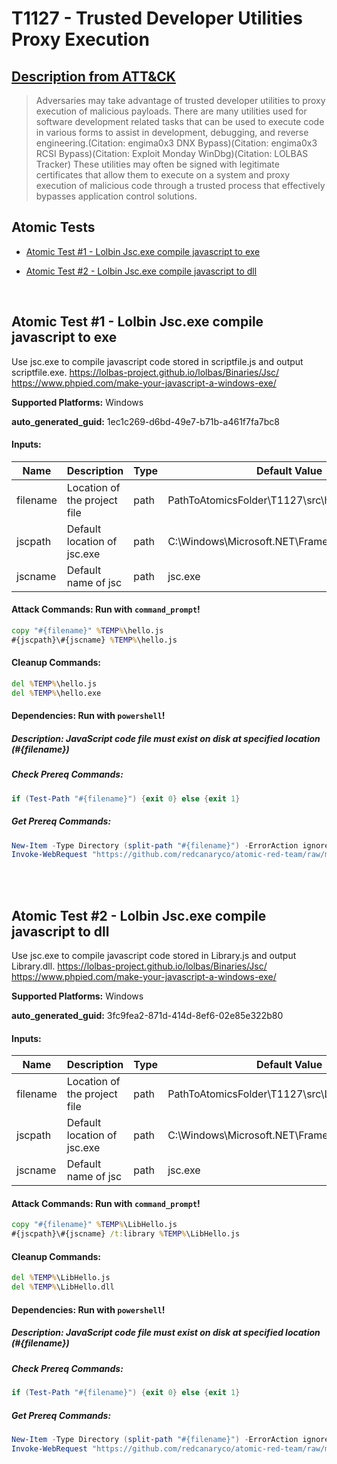 # T1127 - Trusted Developer Utilities Proxy Execution

## [Description from ATT&CK](https://attack.mitre.org/techniques/T1127)

<blockquote>Adversaries may take advantage of trusted developer utilities to proxy execution of malicious payloads. There are many utilities used for software development related tasks that can be used to execute code in various forms to assist in development, debugging, and reverse engineering.(Citation: engima0x3 DNX Bypass)(Citation: engima0x3 RCSI Bypass)(Citation: Exploit Monday WinDbg)(Citation: LOLBAS Tracker) These utilities may often be signed with legitimate certificates that allow them to execute on a system and proxy execution of malicious code through a trusted process that effectively bypasses application control solutions.</blockquote>

## Atomic Tests

- [Atomic Test #1 - Lolbin Jsc.exe compile javascript to exe](#atomic-test-1---lolbin-jscexe-compile-javascript-to-exe)

- [Atomic Test #2 - Lolbin Jsc.exe compile javascript to dll](#atomic-test-2---lolbin-jscexe-compile-javascript-to-dll)

<br/>

## Atomic Test #1 - Lolbin Jsc.exe compile javascript to exe

Use jsc.exe to compile javascript code stored in scriptfile.js and output scriptfile.exe.
https://lolbas-project.github.io/lolbas/Binaries/Jsc/
https://www.phpied.com/make-your-javascript-a-windows-exe/

**Supported Platforms:** Windows

**auto_generated_guid:** 1ec1c269-d6bd-49e7-b71b-a461f7fa7bc8

#### Inputs:

| Name     | Description                  | Type | Default Value                                                 |
| -------- | ---------------------------- | ---- | ------------------------------------------------------------- |
| filename | Location of the project file | path | PathToAtomicsFolder&#92;T1127&#92;src&#92;hello.js            |
| jscpath  | Default location of jsc.exe  | path | C:&#92;Windows&#92;Microsoft.NET&#92;Framework&#92;v4.0.30319 |
| jscname  | Default name of jsc          | path | jsc.exe                                                       |

#### Attack Commands: Run with `command_prompt`!

```cmd
copy "#{filename}" %TEMP%\hello.js
#{jscpath}\#{jscname} %TEMP%\hello.js
```

#### Cleanup Commands:

```cmd
del %TEMP%\hello.js
del %TEMP%\hello.exe
```

#### Dependencies: Run with `powershell`!

##### Description: JavaScript code file must exist on disk at specified location (#{filename})

##### Check Prereq Commands:

```powershell
if (Test-Path "#{filename}") {exit 0} else {exit 1}
```

##### Get Prereq Commands:

```powershell
New-Item -Type Directory (split-path "#{filename}") -ErrorAction ignore | Out-Null
Invoke-WebRequest "https://github.com/redcanaryco/atomic-red-team/raw/master/atomics/T1127/src/hello.js" -OutFile "#{filename}"
```

<br/>
<br/>

## Atomic Test #2 - Lolbin Jsc.exe compile javascript to dll

Use jsc.exe to compile javascript code stored in Library.js and output Library.dll.
https://lolbas-project.github.io/lolbas/Binaries/Jsc/
https://www.phpied.com/make-your-javascript-a-windows-exe/

**Supported Platforms:** Windows

**auto_generated_guid:** 3fc9fea2-871d-414d-8ef6-02e85e322b80

#### Inputs:

| Name     | Description                  | Type | Default Value                                                 |
| -------- | ---------------------------- | ---- | ------------------------------------------------------------- |
| filename | Location of the project file | path | PathToAtomicsFolder&#92;T1127&#92;src&#92;LibHello.js         |
| jscpath  | Default location of jsc.exe  | path | C:&#92;Windows&#92;Microsoft.NET&#92;Framework&#92;v4.0.30319 |
| jscname  | Default name of jsc          | path | jsc.exe                                                       |

#### Attack Commands: Run with `command_prompt`!

```cmd
copy "#{filename}" %TEMP%\LibHello.js
#{jscpath}\#{jscname} /t:library %TEMP%\LibHello.js
```

#### Cleanup Commands:

```cmd
del %TEMP%\LibHello.js
del %TEMP%\LibHello.dll
```

#### Dependencies: Run with `powershell`!

##### Description: JavaScript code file must exist on disk at specified location (#{filename})

##### Check Prereq Commands:

```powershell
if (Test-Path "#{filename}") {exit 0} else {exit 1}
```

##### Get Prereq Commands:

```powershell
New-Item -Type Directory (split-path "#{filename}") -ErrorAction ignore | Out-Null
Invoke-WebRequest "https://github.com/redcanaryco/atomic-red-team/raw/master/atomics/T1127/src/LibHello.js" -OutFile "#{filename}"
```

<br/>
